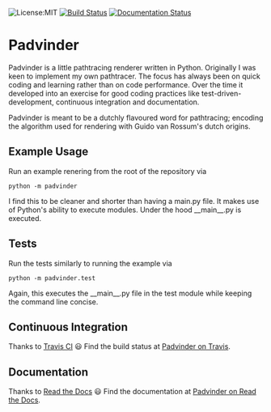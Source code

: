 ![License:MIT](https://img.shields.io/badge/License-MIT-brightgreen.svg)
[![Build Status](https://travis-ci.org/adriankoering/padvinder.svg?branch=master)](https://travis-ci.org/adriankoering/padvinder)
[![Documentation Status](https://readthedocs.org/projects/padvinder/badge/?version=latest)](http://padvinder.readthedocs.io/en/latest/?badge=latest)


# Padvinder

Padvinder is a little pathtracing renderer written in Python. Originally I was keen to implement my own pathtracer. The focus has always been on quick coding and learning rather than on code performance. Over the time it developed into an exercise for good coding practices like test-driven-development, continuous integration and documentation.

Padvinder is meant to be a dutchly flavoured word for pathtracing; encoding the algorithm used for rendering with Guido van Rossum's dutch origins.

## Example Usage

Run an example renering from the root of the repository via
```
python -m padvinder
```
I find this to be cleaner and shorter than having a main.py file. It makes use of Python's ability to execute modules. Under the hood \_\_main\_\_.py is executed.

## Tests

Run the tests similarly to running the example via
```
python -m padvinder.test
```
Again, this executes the \_\_main\_\_.py file in the test module while keeping the command line concise.

## Continuous Integration

Thanks to [Travis CI](https://travis-ci.org/) :smiley: Find the build status at [Padvinder on Travis](https://travis-ci.org/adriankoering/padvinder).


## Documentation
Thanks to [Read the Docs](https://readthedocs.org/) :smiley: Find the documentation at [Padvinder on Read the Docs](http://padvinder.readthedocs.io/en/latest/).
